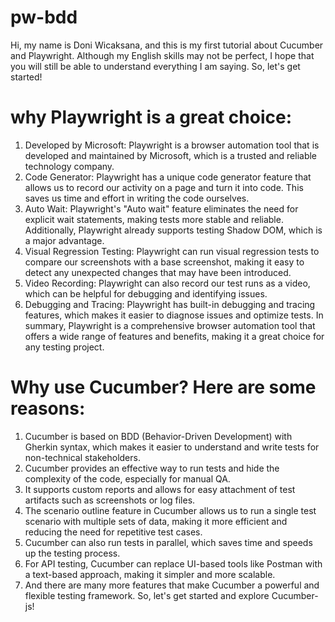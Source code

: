 # pw-bdd
Hi, my name is Doni Wicaksana, and this is my first tutorial about Cucumber and Playwright. Although my English skills may not be perfect, I hope that you will still be able to understand everything I am saying. So, let's get started!

# why Playwright is a great choice:
1. Developed by Microsoft: Playwright is a browser automation tool that is developed and maintained by Microsoft, which is a trusted and reliable technology company.
2. Code Generator: Playwright has a unique code generator feature that allows us to record our activity on a page and turn it into code. This saves us time and effort in writing the code ourselves.
3. Auto Wait: Playwright's "Auto wait" feature eliminates the need for explicit wait statements, making tests more stable and reliable. Additionally, Playwright already supports testing Shadow DOM, which is a major advantage.
4. Visual Regression Testing: Playwright can run visual regression tests to compare our screenshots with a base screenshot, making it easy to detect any unexpected changes that may have been introduced.
5. Video Recording: Playwright can also record our test runs as a video, which can be helpful for debugging and identifying issues.
6. Debugging and Tracing: Playwright has built-in debugging and tracing features, which makes it easier to diagnose issues and optimize tests.
In summary, Playwright is a comprehensive browser automation tool that offers a wide range of features and benefits, making it a great choice for any testing project.

# Why use Cucumber? Here are some reasons:
1. Cucumber is based on BDD (Behavior-Driven Development) with Gherkin syntax, which makes it easier to understand and write tests for non-technical stakeholders.
2. Cucumber provides an effective way to run tests and hide the complexity of the code, especially for manual QA.
3. It supports custom reports and allows for easy attachment of test artifacts such as screenshots or log files.
4. The scenario outline feature in Cucumber allows us to run a single test scenario with multiple sets of data, making it more efficient and reducing the need for repetitive test cases.
5. Cucumber can also run tests in parallel, which saves time and speeds up the testing process.
6. For API testing, Cucumber can replace UI-based tools like Postman with a text-based approach, making it simpler and more scalable.
7. And there are many more features that make Cucumber a powerful and flexible testing framework. So, let's get started and explore Cucumber-js!
